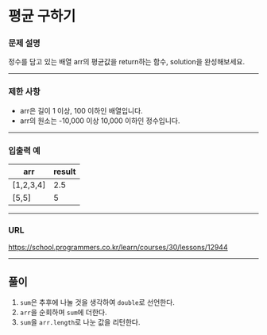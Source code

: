 # 평균 구하기

### 문제 설명

정수를 담고 있는 배열 arr의 평균값을 return하는 함수, solution을 완성해보세요.

-----------
### 제한 사항

- arr은 길이 1 이상, 100 이하인 배열입니다.
- arr의 원소는 -10,000 이상 10,000 이하인 정수입니다.

-----------
### 입출력 예

| arr       | result |
|-----------|--------|
| [1,2,3,4] | 2.5    |
| [5,5]     | 5      |

-----------
### URL

https://school.programmers.co.kr/learn/courses/30/lessons/12944

-----------
## 풀이
1. `sum`은 추후에 나눌 것을 생각하여 `double`로 선언한다.
2. `arr`을 순회하며 `sum`에 더한다.
3. `sum`을 `arr.length`로 나눈 값을 리턴한다.